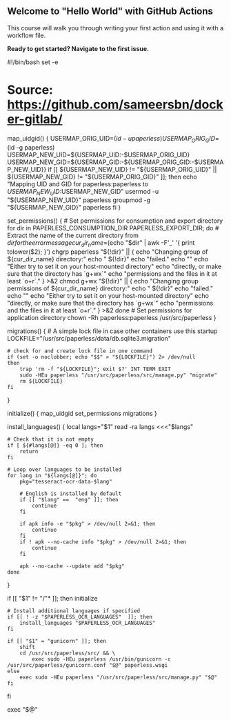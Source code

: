## Welcome to "Hello World" with GitHub Actions

This course will walk you through writing your first action and using it with a workflow file. 

**Ready to get started? Navigate to the first issue.**

#!/bin/bash
set -e

# Source: https://github.com/sameersbn/docker-gitlab/
map_uidgid() {
    USERMAP_ORIG_UID=$(id -u paperless)
    USERMAP_ORIG_GID=$(id -g paperless)
    USERMAP_NEW_UID=${USERMAP_UID:-$USERMAP_ORIG_UID}
    USERMAP_NEW_GID=${USERMAP_GID:-${USERMAP_ORIG_GID:-$USERMAP_NEW_UID}}
    if [[ ${USERMAP_NEW_UID} != "${USERMAP_ORIG_UID}" || ${USERMAP_NEW_GID} != "${USERMAP_ORIG_GID}" ]]; then
        echo "Mapping UID and GID for paperless:paperless to $USERMAP_NEW_UID:$USERMAP_NEW_GID"
        usermod -u "${USERMAP_NEW_UID}" paperless
        groupmod -g "${USERMAP_NEW_GID}" paperless
    fi
}

set_permissions() {
    # Set permissions for consumption and export directory
    for dir in PAPERLESS_CONSUMPTION_DIR PAPERLESS_EXPORT_DIR; do
      # Extract the name of the current directory from $dir for the error message
      cur_dir_name=$(echo "$dir" | awk -F'_' '{ print tolower($2); }')
      chgrp paperless "${!dir}" || {
          echo "Changing group of ${cur_dir_name} directory:"
          echo "  ${!dir}"
          echo "failed."
          echo ""
          echo "Either try to set it on your host-mounted directory"
          echo "directly, or make sure that the directory has \`g+wx\`"
          echo "permissions and the files in it at least \`o+r\`."
      } >&2
      chmod g+wx "${!dir}" || {
          echo "Changing group permissions of ${cur_dir_name} directory:"
          echo "  ${!dir}"
          echo "failed."
          echo ""
          echo "Either try to set it on your host-mounted directory"
          echo "directly, or make sure that the directory has \`g+wx\`"
          echo "permissions and the files in it at least \`o+r\`."
      } >&2
    done
    # Set permissions for application directory
    chown -Rh paperless:paperless /usr/src/paperless
}

migrations() {
    # A simple lock file in case other containers use this startup
    LOCKFILE="/usr/src/paperless/data/db.sqlite3.migration"

    # check for and create lock file in one command 
    if (set -o noclobber; echo "$$" > "${LOCKFILE}") 2> /dev/null
    then
        trap 'rm -f "${LOCKFILE}"; exit $?' INT TERM EXIT
        sudo -HEu paperless "/usr/src/paperless/src/manage.py" "migrate"
        rm ${LOCKFILE}
    fi
}

initialize() {
    map_uidgid
    set_permissions
    migrations
}

install_languages() {
    local langs="$1"
    read -ra langs <<<"$langs"

    # Check that it is not empty
    if [ ${#langs[@]} -eq 0 ]; then
        return
    fi

    # Loop over languages to be installed
    for lang in "${langs[@]}"; do
        pkg="tesseract-ocr-data-$lang"

        # English is installed by default
        if [[ "$lang" ==  "eng" ]]; then
            continue
        fi

        if apk info -e "$pkg" > /dev/null 2>&1; then
            continue
        fi
        if ! apk --no-cache info "$pkg" > /dev/null 2>&1; then
            continue
        fi

        apk --no-cache --update add "$pkg"
    done
}


if [[ "$1" != "/"* ]]; then
    initialize

    # Install additional languages if specified
    if [[ ! -z "$PAPERLESS_OCR_LANGUAGES"  ]]; then
        install_languages "$PAPERLESS_OCR_LANGUAGES"
    fi

    if [[ "$1" = "gunicorn" ]]; then
        shift
        cd /usr/src/paperless/src/ && \
            exec sudo -HEu paperless /usr/bin/gunicorn -c /usr/src/paperless/gunicorn.conf "$@" paperless.wsgi
    else
        exec sudo -HEu paperless "/usr/src/paperless/src/manage.py" "$@"
    fi
fi

exec "$@"
